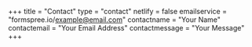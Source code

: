 +++
title = "Contact"
type = "contact"
netlify = false
emailservice = "formspree.io/example@email.com"
contactname = "Your Name"
contactemail = "Your Email Address"
contactmessage = "Your Message"
+++
